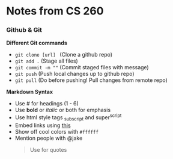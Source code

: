 # Notes from CS 260

### Github & Git

**Different Git commands**

- `git clone [url] ` (Clone a github repo)
- `git add .` (Stage all files)
- `git commit -m ""` (Commit staged files with message)
- `git push` (Push local changes up to github repo)
- `git pull` (Do before pushing! Pull changes from remote repo)

**Markdown Syntax**

- Use # for headings (1 - 6)
- Use **bold** or _italic_ or both for emphasis
- Use html style tags <sub>subscript</sub> and super<sup>script</sup>
- Embed links using [this](www.google.com)
- Show off cool colors with `#ffffff`
- Mention people with @jake
  > Use for quotes
